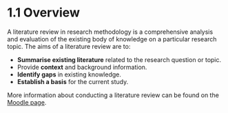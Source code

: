# 1.1 Overview

A literature review in research methodology is a comprehensive analysis and evaluation of the existing body of knowledge on a particular research topic. The aims of a literature review are to:

* **Summarise existing literature** related to the research question or topic.
* Provide **context** and background information.
* **Identify gaps** in existing knowledge.
* **Establish a basis** for the current study.

More information about conducting a literature review can be found on the [Moodle page](https://moodle.ucl.ac.uk/course/view.php?id=33702).
